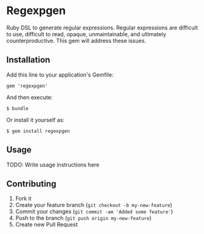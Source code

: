 # Regexpgen

Ruby DSL to generate regular expressions. Regular expressions are difficult to use, difficult to read, opaque, unmaintainable, and ultimately counterproductive. This gem will address these issues.

## Installation

Add this line to your application's Gemfile:

    gem 'regexpgen'

And then execute:

    $ bundle

Or install it yourself as:

    $ gem install regexpgen

## Usage

TODO: Write usage instructions here

## Contributing

1. Fork it
2. Create your feature branch (`git checkout -b my-new-feature`)
3. Commit your changes (`git commit -am 'Added some feature'`)
4. Push to the branch (`git push origin my-new-feature`)
5. Create new Pull Request
